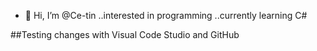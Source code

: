 - 👋 Hi, I’m @Ce-tin
..interested in programming
..currently learning C#

##Testing changes with Visual Code Studio and GitHub